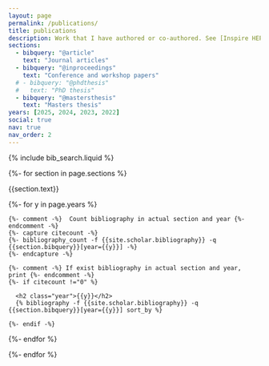 ```yaml
---
layout: page
permalink: /publications/
title: publications
description: Work that I have authored or co-authored. See [Inspire HEP](https://inspirehep.net/authors/2661508) for all my work.
sections:
  - bibquery: "@article"
    text: "Journal articles"
  - bibquery: "@inproceedings"
    text: "Conference and workshop papers"
  # - bibquery: "@phdthesis"
  #   text: "PhD thesis"
  - bibquery: "@mastersthesis"
    text: "Masters thesis"
years: [2025, 2024, 2023, 2022]
social: true
nav: true
nav_order: 2
---
```


{% include bib_search.liquid %}

<div class="publications">

{%- for section in page.sections %}
  <a id="{{section.text}}"></a>
  <p class="bibtitle">{{section.text}}</p>
  {%- for y in page.years %}

    {%- comment -%}  Count bibliography in actual section and year {%- endcomment -%}
    {%- capture citecount -%}
    {%- bibliography_count -f {{site.scholar.bibliography}} -q {{section.bibquery}}[year={{y}}] -%}
    {%- endcapture -%}

    {%- comment -%} If exist bibliography in actual section and year, print {%- endcomment -%}
    {%- if citecount !="0" %}

      <h2 class="year">{{y}}</h2>
      {% bibliography -f {{site.scholar.bibliography}} -q {{section.bibquery}}[year={{y}}] sort_by %}

    {%- endif -%}

  {%- endfor %}

{%- endfor %}

</div>
